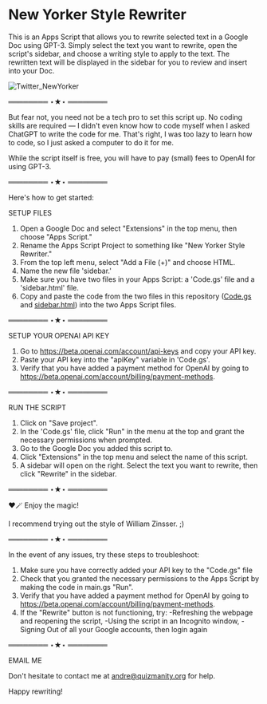 # New Yorker Style Rewriter
This is an Apps Script that allows you to rewrite selected text in a Google Doc using GPT-3. Simply select the text you want to rewrite, open the script's sidebar, and choose a writing style to apply to the text. The rewritten text will be displayed in the sidebar for you to review and insert into your Doc.

![Twitter_NewYorker](https://user-images.githubusercontent.com/36070121/208753506-93e2b366-7471-4b0c-bded-6c453be7fd44.png)

════════ ⋆★⋆ ════════

But fear not, you need not be a tech pro to set this script up. No coding skills are required — I didn't even know how to code myself when I asked ChatGPT to write the code for me. That's right, I was too lazy to learn how to code, so I just asked a computer to do it for me. 

While the script itself is free, you will have to pay (small) fees to OpenAI for using GPT-3.

════════ ⋆★⋆ ════════

Here's how to get started:

SETUP FILES  
1. Open a Google Doc and select "Extensions" in the top menu, then choose "Apps Script."
3. Rename the Apps Script Project to something like "New Yorker Style Rewriter."
4. From the top left menu, select "Add a File (+)" and choose HTML.
5. Name the new file 'sidebar.'
6. Make sure you have two files in your Apps Script: a 'Code.gs' file and a 'sidebar.html' file.
7. Copy and paste the code from the two files in this repository ([Code.gs](https://github.com/andref2015/New-Yorker-Style-Rewriter/blob/main/Code.gs) and [sidebar.html](https://github.com/andref2015/New-Yorker-Style-Rewriter/blob/main/sidebar.html)) into the two Apps Script files.

════════ ⋆★⋆ ════════

SETUP YOUR OPENAI API KEY  
1. Go to https://beta.openai.com/account/api-keys and copy your API key.  
2. Paste your API key into the "apiKey" variable in 'Code.gs'. 
3. Verify that you have added a payment method for OpenAI by going to https://beta.openai.com/account/billing/payment-methods.

════════ ⋆★⋆ ════════

RUN THE SCRIPT  
1. Click on "Save project". 
2. In the 'Code.gs' file, click "Run" in the menu at the top and grant the necessary permissions when prompted.  
3. Go to the Google Doc you added this script to.  
4. Click "Extensions" in the top menu and select the name of this script.  
5. A sidebar will open on the right. Select the text you want to rewrite, then click "Rewrite" in the sidebar.  


════════ ⋆★⋆ ════════

❤🪄
Enjoy the magic! 

I recommend trying out the style of William Zinsser. ;)

════════ ⋆★⋆ ════════

In the event of any issues, try these steps to troubleshoot:
1. Make sure you have correctly added your API key to the "Code.gs" file 
2. Check that you granted the necessary permissions to the Apps Script by making the code in main.gs "Run".
3. Verify that you have added a payment method for OpenAI by going to https://beta.openai.com/account/billing/payment-methods.
4. If the "Rewrite" button is not functioning, try:
  -Refreshing the webpage and reopening the script,
  -Using the script in an Incognito window,
  -Signing Out of all your Google accounts, then login again

════════ ⋆★⋆ ════════

EMAIL ME

Don't hesitate to contact me at andre@quizmanity.org for help.


Happy rewriting!

